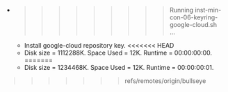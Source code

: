 * >>>>>>>>> Running inst-min-con-06-keyring-google-cloud.sh ...
  * Install google-cloud repository key.
<<<<<<< HEAD
  * Disk size = 1112288K. Space Used = 12K. Runtime = 00:00:00:00.
=======
  * Disk size = 1234468K. Space Used = 12K. Runtime = 00:00:00:01.
>>>>>>> refs/remotes/origin/bullseye
